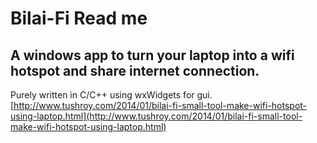 # Bilai-Fi Read me
## A windows app to turn your laptop into a wifi hotspot and share internet connection.
Purely written in C/C++ using wxWidgets for gui. [http://www.tushroy.com/2014/01/bilai-fi-small-tool-make-wifi-hotspot-using-laptop.html](http://www.tushroy.com/2014/01/bilai-fi-small-tool-make-wifi-hotspot-using-laptop.html)
